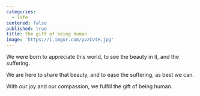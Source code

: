 ```yaml
---
categories:
  - life
centered: false
published: true
title: the gift of being human
image: 'https://i.imgur.com/yvzCvtH.jpg'
---
```

We were born
to appreciate this world,
to see the beauty in it, 
and the suffering.

We are here
to share that beauty,
and to ease the suffering,
as best we can.

With our joy
and our compassion,
we fulfill the gift
of being human.
